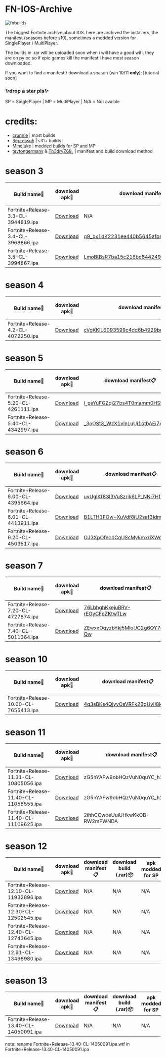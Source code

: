 # FN-IOS-Archive
![fnbuilds](https://github.com/user-attachments/assets/689fdea4-ec8b-4aeb-b9f7-02d1f37d235b)

The biggest Fortnite archive about IOS. here are archived the installers, the manifest (seasons before s10), sometimes a modded version for SinglePlayer / MultiPlayer.

The builds in .rar will be uploaded soon when i will have a good wifi. they are on py pc so if epic games kill the manifest i have most season downloaded.

If you want to find a manifest / download a season (win 10/11 **only**): [tutorial soon]

### ✨drop a star pls✨

SP = SinglePlayer | MP = MultiPlayer | N/A = Not avaible

# credits:
- [crunnie](https://drive.google.com/drive/folders/1-AE3T3YKpp5-KVZ-w38PtFm19Hj4G0pc) | most builds
- [Repressoh](https://github.com/Repressoh/Fortnite-iOS-Archive?tab=readme-ov-file) | s31+ builds
- [Mineluke](https://drive.google.com/drive/folders/1XgsoBvCe-sZ3T3TpCrg3ALqGbawXnY7h) | modded builds for SP and MP
- [tevtongermany](https://discord.com/users/487615901613686784) & [Th3dryZ69_](https://discord.com/users/382930404249698304) | manifest and build download method


# season 3
| Build name🔖 | download apk📝 | download manifest📋 | download build (.rar)📦 | apk modded for SP👤 | apk modded for MP👥 |
|-----------|-----------|-----------|-----------|-----------|-----------|
| Fortnite+Release-3.3-CL-3944819.ipa | [Download](https://github.com/mtbr29/FN-IOS-Archive/releases/download/release-Fortnite%2BRelease-3-3-CL-3944819-ipa-1749986701/Fortnite.Release-3.3-CL-3944819.ipa)  | N/A | N/A| N/A| N/A|
| Fortnite+Release-3.4-CL-3968866.ipa | [Download](https://github.com/mtbr29/FN-IOS-Archive/releases/download/release-Fortnite%2BRelease-3-4-CL-3968866-ipa-1749986974/Fortnite.Release-3.4-CL-3968866.ipa)  | [q9_bx1dK2231ee440b5645afbecb70a55df34d89](https://github.com/mtbr29/FN-IOS-Archive/releases/download/release-Fortnite%2BRelease-3-4-CL-3968866-ipa-1749986974/q9_bx1dK2231ee440b5645afbecb70a55df34d89.manifest) | N/A| N/A| N/A|
| Fortnite+Release-3.5-CL-3994867.ipa | [Download](https://github.com/mtbr29/FN-IOS-Archive/releases/download/release-Fortnite%2BRelease-3-5-CL-3994867-ipa-1749986986/Fortnite.Release-3.5-CL-3994867.ipa)  | [LmoBtBsR7ba15c218bc6442493ca6d19f3d28855](https://github.com/mtbr29/FN-IOS-Archive/releases/download/release-Fortnite%2BRelease-3-5-CL-3994867_MODDED_FOR_SP-ipa-1749987012/LmoBtBsR7ba15c218bc6442493ca6d19f3d28855.manifest) | N/A| [download](https://github.com/mtbr29/FN-IOS-Archive/releases/download/release-Fortnite%2BRelease-3-5-CL-3994867_MODDED_FOR_SP-ipa-1749987012/Fortnite.Release-3.5-CL-3994867_MODDED_FOR_SP.ipa)| [download](https://github.com/mtbr29/FN-IOS-Archive/releases/download/release-Fortnite%2BRelease-3-5-CL-3994867_MODDED_FOR_MP-ipa-1749987000/Fortnite.Release-3.5-CL-3994867_MODDED_FOR_MP.ipa)|
# season 4
|Build name🔖 |download apk📝 |download manifest📋 |download build (.rar)📦 | apk modded for SP| apk modded for MP|
|-----------|-----------|-----------|-----------|-----------|-----------|
| Fortnite+Release-4.2-CL-4072250.ipa | [Download](https://github.com/mtbr29/FN-IOS-Archive/releases/download/release-Fortnite%2BRelease-4-2-CL-4072250-ipa-1749987023/Fortnite.Release-4.2-CL-4072250.ipa)  | [cVgKKlL6093599c4dd6b4929bd23f9661d2a920f](https://github.com/mtbr29/FN-IOS-Archive/releases/download/release-Fortnite%2BRelease-4-2-CL-4072250-ipa-1749987023/cVgKKlL6093599c4dd6b4929bd23f9661d2a920f.manifest) | N/A| [download](https://github.com/mtbr29/FN-IOS-Archive/releases/download/release-Fortnite%2BRelease-4-2-CL-4072250_MODDED_FOR_SP-ipa-1749987048/Fortnite.Release-4.2-CL-4072250_MODDED_FOR_SP.ipa)| [download](https://github.com/mtbr29/FN-IOS-Archive/releases/download/release-Fortnite%2BRelease-4-2-CL-4072250_MODDED_FOR_MP-ipa-1749987035/Fortnite.Release-4.2-CL-4072250_MODDED_FOR_MP.ipa)|
# season 5
|Build name🔖 |download apk📝 |download manifest📋 |download build (.rar)📦 | apk modded for SP| apk modded for MP|
|-----------|-----------|-----------|-----------|-----------|-----------|
| Fortnite+Release-5.20-CL-4261111.ipa | [Download](https://github.com/mtbr29/FN-IOS-Archive/releases/download/release-Fortnite%2BRelease-5-20-CL-4261111-ipa-1749987075/Fortnite.Release-5.20-CL-4261111.ipa)  | [l_psYuFGZqi27bs4T0mamm0HSb3KCA](https://github.com/mtbr29/FN-IOS-Archive/releases/download/release-Fortnite%2BRelease-5-20-CL-4261111-ipa-1749987075/l_psYuFGZqi27bs4T0mamm0HSb3KCA.manifest) | N/A| [download](https://github.com/mtbr29/FN-IOS-Archive/releases/download/release-Fortnite%2BRelease-5-2-CL-4288479_MODDED_FOR_SP-ipa-1749987060/Fortnite+Release-5.20-CL-4261111_MODDED_FOR_SP.ipa)| [download](https://github.com/mtbr29/FN-IOS-Archive/releases/download/release-Fortnite%2BRelease-5-20-CL-4261111_MODDED_FOR_MP-ipa-1749987086/Fortnite.Release-5.20-CL-4261111_MODDED_FOR_MP.ipa)|
| Fortnite+Release-5.40-CL-4342997.ipa | [Download](https://github.com/mtbr29/FN-IOS-Archive/releases/download/release-Fortnite%2BRelease-5-40-CL-4342997-ipa-1749987098/Fortnite.Release-5.40-CL-4342997.ipa)  | [_3oOSt3_WzX1vInLuUi1otbAEi74ug](https://github.com/mtbr29/FN-IOS-Archive/releases/download/release-Fortnite%2BRelease-5-40-CL-4342997-ipa-1749987098/_3oOSt3_WzX1vInLuUi1otbAEi74ug.manifest) | N/A| [download](https://github.com/mtbr29/FN-IOS-Archive/releases/download/release-Fortnite%2BRelease-5-40-CL-4342997_MODDED_FOR_SP-ipa-1749987122/Fortnite.Release-5.40-CL-4342997_MODDED_FOR_SP.ipa)| [download](https://github.com/mtbr29/FN-IOS-Archive/releases/download/release-Fortnite%2BRelease-5-40-CL-4342997_MODDED_FOR_MP-ipa-1749987110/Fortnite.Release-5.40-CL-4342997_MODDED_FOR_MP.ipa)|
# season 6
|Build name🔖 |download apk📝 |download manifest📋 |download build (.rar)📦 | apk modded for SP| apk modded for MP|
|-----------|-----------|-----------|-----------|-----------|-----------|
| Fortnite+Release-6.00-CL-4395664.ipa | [Download](https://github.com/mtbr29/FN-IOS-Archive/releases/download/release-Fortnite%2BRelease-6-00-CL-4395664-ipa-1749987135/Fortnite.Release-6.00-CL-4395664.ipa)  | [uvUglKf83l3VuSzrik6LP_NNi7Hfhg](https://github.com/mtbr29/FN-IOS-Archive/releases/download/release-Fortnite%2BRelease-6-00-CL-4395664-ipa-1749987135/uvUglKf83l3VuSzrik6LP_NNi7Hfhg.manifest) | N/A| N/A| N/A|
| Fortnite+Release-6.01-CL-4413911.ipa | [Download](https://github.com/mtbr29/FN-IOS-Archive/releases/download/uwu/Fortnite+Release-6.01-CL-4413911.ipa)  | [B1LTH1FOw-XuVdf8iU2saf3Idm9GmA](https://github.com/mtbr29/FN-IOS-Archive/releases/download/uwu/B1LTH1FOw-XuVdf8iU2saf3Idm9GmA.manifest) | N/A| N/A| N/A|
| Fortnite+Release-6.20-CL-4503517.ipa | [Download](https://github.com/mtbr29/FN-IOS-Archive/releases/download/release-Fortnite%2BRelease-6-20-CL-4503517-ipa-1749987160/Fortnite.Release-6.20-CL-4503517.ipa)  | [OJ3XpOfeodCqUScMykmxriXWoQXRVg](https://github.com/mtbr29/FN-IOS-Archive/releases/download/release-Fortnite%2BRelease-6-20-CL-4503517-ipa-1749987160/OJ3XpOfeodCqUScMykmxriXWoQXRVg.manifest) | N/A| [download](https://github.com/mtbr29/FN-IOS-Archive/releases/download/release-Fortnite%2BRelease-6-20-CL-4503517_MODDED_FOR_SP-ipa-1749987190/Fortnite.Release-6.20-CL-4503517_MODDED_FOR_SP.ipa)| [download](https://github.com/mtbr29/FN-IOS-Archive/releases/download/release-Fortnite%2BRelease-6-20-CL-4503517_MODDED_FOR_MP-ipa-1749987172/Fortnite.Release-6.20-CL-4503517_MODDED_FOR_MP.ipa)|
# season 7
|Build name🔖 |download apk📝 |download manifest📋 |download build (.rar)📦 | apk modded for SP| apk modded for MP|
|-----------|-----------|-----------|-----------|-----------|-----------|
| Fortnite+Release-7.20-CL-4727874.ipa | [Download](https://github.com/mtbr29/FN-IOS-Archive/releases/download/release-Fortnite%2BRelease-7-20-CL-4727874-ipa-1749987202/Fortnite.Release-7.20-CL-4727874.ipa)  | [76LbhghKxejuBRV-rEGyCFpZKtwTLw](https://github.com/mtbr29/FN-IOS-Archive/releases/download/release-Fortnite%2BRelease-7-20-CL-4727874-ipa-1749987202/76LbhghKxejuBRV-rEGyCFpZKtwTLw.manifest) | N/A| [download](https://github.com/mtbr29/FN-IOS-Archive/releases/download/release-Fortnite%2BRelease-7-20-CL-4727874_MODDED_FOR_SP-ipa-1749987229/Fortnite.Release-7.20-CL-4727874_MODDED_FOR_SP.ipa)| [download](https://github.com/mtbr29/FN-IOS-Archive/releases/download/release-Fortnite%2BRelease-7-20-CL-4727874_MODDED_FOR_MP-ipa-1749987215/Fortnite.Release-7.20-CL-4727874_MODDED_FOR_MP.ipa)|
| Fortnite+Release-7.40-CL-5011364.ipa | [Download](https://github.com/mtbr29/FN-IOS-Archive/releases/download/release-Fortnite%2BRelease-7-40-CL-5011364-ipa-1749987242/Fortnite.Release-7.40-CL-5011364.ipa)  | [ZEwxxOqyzbYkj5MloUC2g6QY7uj-Qw](https://github.com/mtbr29/FN-IOS-Archive/releases/download/release-Fortnite%2BRelease-7-40-CL-5011364-ipa-1749987242/ZEwxxOqyzbYkj5MloUC2g6QY7uj-Qw.manifest) | N/A| [download](https://github.com/mtbr29/FN-IOS-Archive/releases/download/release-Fortnite%2BRelease-7-40-CL-5011364_MODDED_FOR_SP-ipa-1749987269/Fortnite.Release-7.40-CL-5011364_MODDED_FOR_SP.ipa)| [download](https://github.com/mtbr29/FN-IOS-Archive/releases/download/release-Fortnite%2BRelease-7-40-CL-5011364_MODDED_FOR_MP-ipa-1749987255/Fortnite.Release-7.40-CL-5011364_MODDED_FOR_MP.ipa)|
# season 10
|Build name🔖 |download apk📝 |download manifest📋 |download build (.rar)📦 | apk modded for SP| apk modded for MP|
|-----------|-----------|-----------|-----------|-----------|-----------|
| Fortnite+Release-10.00-CL-7655413.ipa  | [Download](https://github.com/mtbr29/FN-IOS-Archive/releases/download/release-Fortnite%2BRelease-10-0-CL-7655413-ipa-1749986413/Fortnite.Release-10.0-CL-7655413.ipa)  |[4q3sBKs4QjvyOsVRFk2BgUvII8kRLw](https://github.com/mtbr29/FN-IOS-Archive/releases/download/release-Fortnite%2BRelease-10-0-CL-7655413-ipa-1749986413/4q3sBKs4QjvyOsVRFk2BgUvII8kRLw.manifest) | N/A| [download](https://github.com/mtbr29/FN-IOS-Archive/releases/download/uwu/Fortnite+Release-10.0-CL-7655413_MODDED_FOR_SP.ipa) | [download](https://github.com/mtbr29/FN-IOS-Archive/releases/download/uwu/Fortnite+Release-10.0-CL-7655413_MODDED_FOR_MP.ipa)|
# season 11
|Build name🔖 |download apk📝 |download manifest📋 |download build (.rar)📦 | apk modded for SP| apk modded for MP|
|-----------|-----------|-----------|-----------|-----------|-----------|
| Fortnite+Release-11.31-CL-10805056.ipa | [Download](https://github.com/mtbr29/FN-IOS-Archive/releases/download/uwu/Fortnite+Release-11.31-CL-10805056.ipa)  | zG5hYAFw9obHQzVuN0quYC_h1P4x4Q | N/A| N/A| N/A|
| Fortnite+Release-11.40-CL-11058555.ipa | [Download](https://github.com/mtbr29/FN-IOS-Archive/releases/download/release-Fortnite%2BRelease-11-40-CL-11058555-ipa-1749986516/Fortnite.Release-11.40-CL-11058555.ipa)  | zG5hYAFw9obHQzVuN0quYC_h1P4x4Q | N/A| N/A| N/A|
| Fortnite+Release-11.40-CL-11109625.ipa | [Download](https://github.com/mtbr29/FN-IOS-Archive/releases/download/release-Fortnite%2BRelease-11-40-CL-11109625-ipa-1749986557/Fortnite.Release-11.40-CL-11109625.ipa)  | 2ihhCCwoeUuiUHkwKkOB-RW2mFWNDA | N/A| N/A| N/A|
# season 12
|Build name🔖 |download apk📝 |download manifest📋 |download build (.rar)📦 | apk modded for SP| apk modded for MP|
|-----------|-----------|-----------|-----------|-----------|-----------|
| Fortnite+Release-12.10-CL-11932896.ipa | [Download](https://github.com/mtbr29/FN-IOS-Archive/releases/download/release-Fortnite%2BRelease-12-10-CL-11932896-ipa-1749986598/Fortnite.Release-12.10-CL-11932896.ipa)  | N/A | N/A| N/A| N/A|
| Fortnite+Release-12.30-CL-12502545.ipa | [Download](https://github.com/mtbr29/FN-IOS-Archive/releases/download/release-Fortnite%2BRelease-12-30-CL-12502545-ipa-1749986658/Fortnite.Release-12.30-CL-12502545.ipa)  | N/A | N/A| N/A| N/A|
| Fortnite+Release-12.40-CL-12743645.ipa | [Download](https://github.com/mtbr29/FN-IOS-Archive/releases/download/release-Fortnite%2BRelease-12-40-CL-12743645-ipa-1749986680/Fortnite.Release-12.40-CL-12743645.ipa)  | N/A | N/A| N/A| N/A|
| Fortnite+Release-12.61-CL-13498980.ipa | [Download](https://github.com/mtbr29/FN-IOS-Archive/releases/download/Fortnite%2BRelease-12.61-CL-13498980/Fortnite+Release-12.61-CL-13498980.ipa)  | N/A | N/A| N/A| N/A|
# season 13
|Build name🔖 |download apk📝 |download manifest📋 |download build (.rar)📦 | apk modded for SP| apk modded for MP|
|-----------|-----------|-----------|-----------|-----------|-----------|
| Fortnite+Release-13.40-CL-14050091.ipa | [Download](https://github.com/mtbr29/FN-IOS-Archive/releases/download/13.40/Fortnite+Release-13.40-CL-14050091.ipa.wtf)  | N/A | N/A| N/A| N/A|
note: rename Fortnite+Release-13.40-CL-14050091.ipa.wtf in Fortnite+Release-13.40-CL-14050091.ipa

